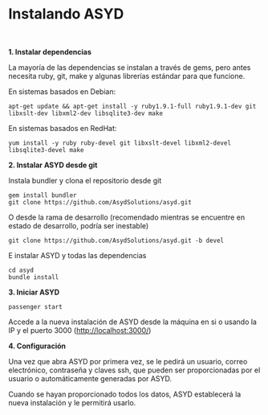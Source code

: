 Instalando ASYD
===============
<br/>

**1. Instalar dependencias**

La mayoría de las dependencias se instalan a través de gems, pero antes necesita ruby, git,
make y algunas librerías estándar para que funcione.

En sistemas basados ​​en Debian:

    apt-get update && apt-get install -y ruby1.9.1-full ruby1.9.1-dev git libxslt-dev libxml2-dev libsqlite3-dev make

En sistemas basados ​​en RedHat:

    yum install -y ruby ruby-devel git libxslt-devel libxml2-devel libsqlite3-devel make

**2. Instalar ASYD desde git**

Instala bundler y clona el repositorio desde git

    gem install bundler
    git clone https://github.com/AsydSolutions/asyd.git

O desde la rama de desarrollo (recomendado mientras se encuentre en estado de desarrollo,
podría ser inestable)

    git clone https://github.com/AsydSolutions/asyd.git -b devel

E instalar ASYD y todas las dependencias

    cd asyd
    bundle install

**3. Iniciar ASYD**

    passenger start

Accede a la nueva instalación de ASYD desde la máquina en si o usando la IP y
el puerto 3000
([http://localhost:3000/](http://localhost:3000/))

**4. Configuración**

Una vez que abra ASYD por primera vez, se le pedirá un usuario, correo electrónico, contraseña y claves ssh, que pueden ser proporcionadas
por el usuario o automáticamente generadas por ASYD.

Cuando se hayan proporcionado todos los datos, ASYD establecerá la nueva instalación y le permitirá usarlo.

